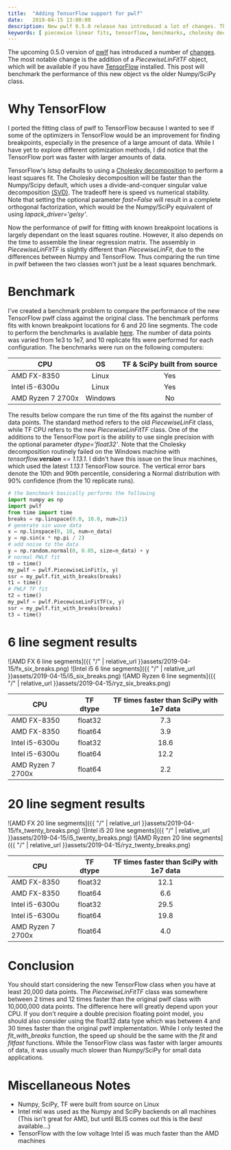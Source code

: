 ```yaml
---
title:  "Adding TensorFlow support for pwlf"
date:   2019-04-15 13:00:00
description: New pwlf 0.5.0 release has introduced a lot of changes. This post will focus on the newly added TensorFlow support. A benchmark is provided to compare the performance of the new TensorFlow class against the original Numpy/SciPy class.
keywords: [ piecewise linear fits, tensorflow, benchmarks, cholesky decomposition ]
---
```


The upcoming 0.5.0 version of [pwlf](https://github.com/cjekel/piecewise_linear_fit_py) has introduced a number of [changes](https://github.com/cjekel/piecewise_linear_fit_py/blob/master/CHANGELOG.md). The most notable change is the addition of a *PiecewiseLinFitTF* object, which will be available if you have [TensorFlow](https://www.tensorflow.org/install) installed. This post will benchmark the performance of this new object vs the older Numpy/SciPy class.

# Why TensorFlow

I ported the fitting class of pwlf to TensorFlow because I wanted to see if some of the optimizers in TensorFlow would be an improvement for finding breakpoints, especially in the presence of a large amount of data. While I have yet to explore different optimization methods, I did notice that the TensorFlow port was faster with larger amounts of data.

TensorFlow's *lstsq* defaults to using a [Cholesky decomposition](https://www.tensorflow.org/api_docs/python/tf/linalg/lstsq) to perform a least squares fit. The Cholesky decomposition will be faster than the Numpy/Scipy default, which uses a divide-and-conquer singular value decomposition [(SVD)](http://www.netlib.org/lapack/lug/node27.html#tabdrivellsq). The tradeoff here is speed vs numerical stability. Note that setting the optional parameter *fast=False* will result in a complete orthogonal factorization, which would be the Numpy/SciPy equivalent of using *lapack_driver='gelsy'*.

Now the performance of pwlf for fitting with known breakpoint locations is largely dependant on the least squares routine. However, it also depends on the time to assemble the linear regression matrix. The assembly in *PiecewiseLinFitTF* is slightly different than *PiecewiseLinFit*, due to the differences between Numpy and TensorFlow. Thus comparing the run time in pwlf between the two classes won't just be a least squares benchmark.

# Benchmark

I've created a benchmark problem to compare the performance of the new TensorFlow pwlf class against the original class. The benchmark performs fits with known breakpoint locations for 6 and 20 line segments. The code to perform the benchmarks is available [here](https://github.com/cjekel/pwlf_scipy_tf_benchmarks). The number of data points was varied from 1e3 to 1e7, and 10 replicate fits were performed for each configuration. The benchmarks were run on the following computers:

| CPU        | OS           | TF & SciPy built from source  |
| ------------- |:-------------:|:-----:|
| AMD FX-8350      | Linux | Yes |
| Intel i5-6300u      | Linux      | Yes |
| AMD Ryzen 7 2700x | Windows     |   No |

The results below compare the run time of the fits against the number of data points. The standard method refers to the old *PiecewiseLinFit* class, while TF CPU refers to the new *PiecewiseLinFitTF* class. One of the additions to the TensorFlow port is the ability to use single precision with the optional parameter *dtype='float32'*. Note that the Cholesky decomposition routinely failed on the Windows machine with *tensorflow.__version__ == 1.13.1*. I didn't have this issue on the linux machines, which used the latest *1.13.1* TensorFlow source. The vertical error bars denote the 10th and 90th percentile, considering a Normal distribution with 90% confidence (from the 10 replicate runs).

```python
# the benchmark basically performs the following
import numpy as np
import pwlf
from time import time
breaks = np.linspace(0.0, 10.0, num=21)
# generate sin wave data
x = np.linspace(0, 10, num=n_data)
y = np.sin(x * np.pi / 2)
# add noise to the data
y = np.random.normal(0, 0.05, size=n_data) + y
# normal PWLF fit
t0 = time()
my_pwlf = pwlf.PiecewiseLinFit(x, y)
ssr = my_pwlf.fit_with_breaks(breaks)
t1 = time()
# PWLF TF fit
t2 = time()
my_pwlf = pwlf.PiecewiseLinFitTF(x, y)
ssr = my_pwlf.fit_with_breaks(breaks)
t3 = time()
```

# 6 line segment results

![AMD FX 6 line segments]({{ "/" | relative_url  }}assets/2019-04-15/fx_six_breaks.png)
![Intel i5 6 line segments]({{ "/" | relative_url  }}assets/2019-04-15/i5_six_breaks.png)
![AMD Ryzen 6 line segments]({{ "/" | relative_url  }}assets/2019-04-15/ryz_six_breaks.png)

| CPU        |  TF dtype         | TF times faster than SciPy with 1e7 data |
| ------------- |:-------------:|:-----:|
| AMD FX-8350      | float32 | 7.3 |
| AMD FX-8350      | float64 | 3.9 |
| Intel i5-6300u   | float32      | 18.6 |
| Intel i5-6300u   | float64      | 12.2 |
| AMD Ryzen 7 2700x | float64     |   2.2 |

# 20 line segment results

![AMD FX 20 line segments]({{ "/" | relative_url  }}assets/2019-04-15/fx_twenty_breaks.png)
![Intel i5 20 line segments]({{ "/" | relative_url  }}assets/2019-04-15/i5_twenty_breaks.png)
![AMD Ryzen 20 line segments]({{ "/" | relative_url  }}assets/2019-04-15/ryz_twenty_breaks.png)

| CPU        |  TF dtype         | TF times faster than SciPy with 1e7 data |
| ------------- |:-------------:|:-----:|
| AMD FX-8350      | float32 | 12.1 |
| AMD FX-8350      | float64 | 6.6 |
| Intel i5-6300u   | float32      | 29.5 |
| Intel i5-6300u   | float64      | 19.8 |
| AMD Ryzen 7 2700x | float64     | 4.0  |

# Conclusion

You should start considering the new TensorFlow class when you have at least 20,000 data points. The *PiecewiseLinFitTF* class was somewhere between 2 times and 12 times faster than the original pwlf class with 10,000,000 data points. The difference here will greatly depend upon your CPU. If you don't require a double precision floating point model, you should also consider using the float32 data type which was between 4 and 30 times faster than the original pwlf implementation. While I only tested the *fit_with_breaks* function, the speed up should be the same with the *fit* and *fitfast* functions. While the TensorFlow class was faster with larger amounts of data, it was usually much slower than Numpy/SciPy for small data applications.

# Miscellaneous Notes

- Numpy, SciPy, TF were built from source on Linux
- Intel mkl was used as the Numpy and SciPy backends on all machines (This isn't great for AMD, but until BLIS comes out this is the *best* available...)
- TensorFlow with the low voltage Intel i5 was much faster than the AMD machines
 